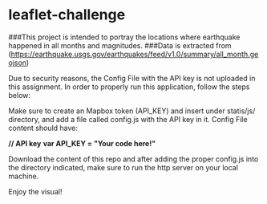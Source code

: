 # leaflet-challenge

###This project is intended to portray the locations where earthquake happened in all months and magnitudes.
###Data is extracted from (https://earthquake.usgs.gov/earthquakes/feed/v1.0/summary/all_month.geojson)

Due to security reasons, the Config File with the API key is not uploaded in this assignment. In order to properly run this application, follow the steps below:

Make sure to create an Mapbox token (API_KEY) and insert under statis/js/ directory, and add a file called config.js with the API key in it.
Config File content should have:

 **// API key**
  **var API_KEY = "Your code here!"**

Download the content of this repo and after adding the proper config.js into the directory indicated, make sure to run the http server on your local machine.

Enjoy the visual!
